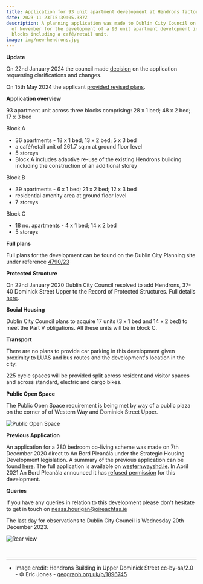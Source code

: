 ```yaml
---
title: Application for 93 unit apartment development at Hendrons factory site
date: 2023-11-23T15:39:05.387Z
description: A planning application was made to Dublin City Council on the 16th
  of November for the development of a 93 unit apartment development in three
  blocks including a café/retail unit.
image: img/new-hendrons.jpg
---
```

**Update**

On 22nd January 2024 the council made [decision](https://webapps.dublincity.ie/AnitePublicDocs/01166469.pdf) on the application requesting clarifications and changes. 

On 15th May 2024 the applicant [provided revised plans](https://planning.agileapplications.ie/dublincity/application-details/158532).

**Application overview**

93 apartment unit across three blocks comprising: 28 x 1 bed; 48 x 2 bed; 17 x 3 bed

Block A 

* 36 apartments - 18 x 1 bed; 13 x 2 bed; 5 x 3 bed
* a café/retail unit of 261.7 sq.m at ground floor level
* 5 storeys
* Block A includes adaptive re-use of the existing Hendrons building including the construction of an additional storey

Block B

* 39 apartments - 6 x 1 bed; 21 x 2 bed; 12 x 3 bed
* residential amenity area at ground floor level
* 7 storeys  

Block C 

* 18 no. apartments - 4 x 1 bed; 14 x 2 bed 
* 5 storeys 

**Full plans**

Full plans for the development can be found on the Dublin City Planning site under reference [4790/23](https://planning.agileapplications.ie/dublincity/application-details/158532)

**Protected Structure**

On 22nd January 2020 Dublin City Council resolved to add Hendrons, 37-40 Dominick Street Upper to the Record of Protected Structures.  Full details [here](https://councilmeetings.dublincity.ie/documents/s27161/38%20Addition%20to%20RPS%20of%20Hendrons%20PF%202020-01-20%20FINAL.pdf).

**Social Housing**

Dublin City Council plans to acquire 17 units (3 x 1 bed and 14 x 2 bed) to meet the Part V obligations.  All these units will be in block C.

**Transport**

There are no plans to provide car parking in this development given proximity to LUAS and bus routes and the development's location in the city.

225 cycle spaces will be provided split across resident and visitor spaces and across standard, electric and cargo bikes.

**Public Open Space**

The Public Open Space requirement is being met by way of a public plaza on the corner of of Western Way and Dominick Street Upper.

![Public Open Space](/img/new-hendrons-public-open-space.png "Public Open Space")

**Previous Application** 

An application for a 280 bedroom co-living scheme was made on 7th December 2020 direct to An Bord Pleanála under the Strategic Housing Development legislation.  A summary of the previous application can be found [here](/post/public-meeting-on-280-bed-co-living-development-at-hendrons-site/). The full application is available on [westernwayshd.ie](https://shd.neasahourigan.com/westernwayshd.ie/). In  April 2021 An Bord Pleanála announced it has [refused permission](https://neasahourigan.com/docs/ABP-Hendrons-Refusal.pdf) for this development.

**Queries**

If you have any queries in relation to this development please don't hesitate to get in touch on [neasa.hourigan@oireachtas.ie](mailto:neasa.hourigan@oireachtas.ie?subject=Hendrons%20development&body=Dear%20Neasa%2C%0D%0A)

The last day for observations to Dublin City Council is Wednesday 20th December 2023.

![Rear view](/img/new-hendrons-rear.jpg "Rear view")

<br><hr/>

* Image credit: Hendrons Building in Upper Dominick Street cc-by-sa/2.0 - © Eric Jones - [geograph.org.uk/p/1896745](https://geograph.org.uk/p/1896745)